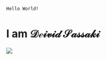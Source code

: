 <code>Hello World!</code> <h1>I am &Dscr;&escr;&iscr;&vscr;&iscr;&dscr; &Sscr;&ascr;&sscr;&sscr;&ascr;&kscr;&iscr;</h1>
   <p><p>
<div> 
   <a href="https://www.linkedin.com/in/deivid-sassaki/" target="_blank"><img src="https://img.shields.io/badge/-LinkedIn-%230077B5?style=for-the-badge&logo=linkedin&logoColor=white" target="_blank" rel="noopener noreferrer"></a> 
